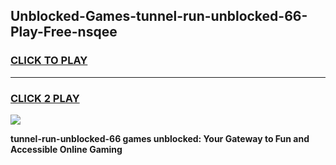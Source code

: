 
## Unblocked-Games-tunnel-run-unblocked-66-Play-Free-nsqee
<h3>
<a href="https://premium76.site?title=tunnel-run-unblocked-66&ref=21A">CLICK TO PLAY</a></h3>
<hr>

<h3>
<a href="https://premium76.site?title=tunnel-run-unblocked-66&ref=21A">CLICK 2 PLAY</a>
  
</h3>

<a href="https://premium76.site?title=tunnel-run-unblocked-66&ref=21A"><img src="https://clearcache.store/games.png"></a>


**tunnel-run-unblocked-66 games unblocked: Your Gateway to Fun and Accessible Online Gaming**
